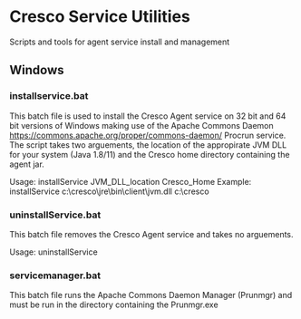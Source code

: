 # Cresco Service Utilities

Scripts and tools for agent service install and management

## Windows 

### installservice.bat
This batch file is used to install the Cresco Agent service on 32 bit and 64 bit versions of Windows making use of the Apache Commons Daemon https://commons.apache.org/proper/commons-daemon/ Procrun service.  The script takes two arguements, the location of the appropirate JVM DLL for your system (Java 1.8/11) and the Cresco home directory containing the agent jar.

Usage: installService JVM_DLL_location Cresco_Home
Example: installService c:\cresco\jre\bin\client\jvm.dll c:\cresco

### uninstallService.bat
This batch file removes the Cresco Agent service and takes no arguements.

Usage: uninstallService

### servicemanager.bat
This batch file runs the Apache Commons Daemon Manager (Prunmgr) and must be run in the directory containing the Prunmgr.exe
